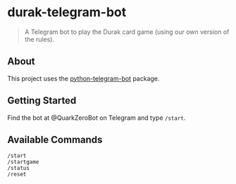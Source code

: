 # durak-telegram-bot

> A Telegram bot to play the Durak card game (using our own version of the rules).

## About

This project uses the [python-telegram-bot](https://github.com/python-telegram-bot/python-telegram-bot) package.

## Getting Started

Find the bot at @QuarkZeroBot on Telegram and type `/start`.

## Available Commands

```
/start
/startgame
/status
/reset
```
